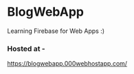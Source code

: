 # BlogWebApp
Learning Firebase for Web Apps :)

### Hosted at -
https://blogwebapp.000webhostapp.com/

